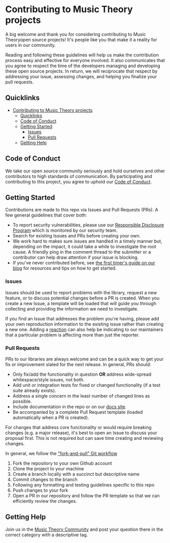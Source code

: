 # Contributing to Music Theory projects

A big welcome and thank you for considering contributing to Music
Theoryopen source projects! It's people like you that make it a reality
for users in our community.

Reading and following these guidelines will help us make the
contribution process easy and effective for everyone involved. It also
communicates that you agree to respect the time of the developers
managing and developing these open source projects. In return, we will
reciprocate that respect by addressing your issue, assessing changes,
and helping you finalize your pull requests.

## Quicklinks

- [Contributing to Music Theory
  projects](#contributing-to-music-theory-projects)
  - [Quicklinks](#quicklinks)
  - [Code of Conduct](#code-of-conduct)
  - [Getting Started](#getting-started)
    - [Issues](#issues)
    - [Pull Requests](#pull-requests)
  - [Getting Help](#getting-help)

## Code of Conduct

We take our open source community seriously and hold ourselves and other
contributors to high standards of communication. By participating and
contributing to this project, you agree to uphold our [Code of
Conduct](https://github.com/auth0/open-source-template/blob/master/CODE-OF-CONDUCT.md).

## Getting Started

Contributions are made to this repo via Issues and Pull Requests (PRs).
A few general guidelines that cover both:

- To report security vulnerabilities, please use our [Responsible
  Disclosure Program](https://auth0.com/whitehat) which is monitored
  by our security team.
- Search for existing Issues and PRs before creating your own.
- We work hard to makes sure issues are handled in a timely manner
  but, depending on the impact, it could take a while to investigate
  the root cause. A friendly ping in the comment thread to the
  submitter or a contributor can help draw attention if your issue is
  blocking.
- If you've never contributed before, see [the first timer's guide on
  our
  blog](https://auth0.com/blog/a-first-timers-guide-to-an-open-source-project/)
  for resources and tips on how to get started.

### Issues

Issues should be used to report problems with the library, request a new
feature, or to discuss potential changes before a PR is created. When
you create a new Issue, a template will be loaded that will guide you
through collecting and providing the information we need to investigate.

If you find an Issue that addresses the problem you're having, please
add your own reproduction information to the existing issue rather than
creating a new one. Adding a
[reaction](https://github.com/bgoonz/Music-Theory-n-Web-Synth-Keyboard/issues)
can also help be indicating to our maintainers that a particular problem
is affecting more than just the reporter.

### Pull Requests

PRs to our libraries are always welcome and can be a quick way to get
your fix or improvement slated for the next release. In general, PRs
should:

- Only fix/add the functionality in question **OR** address
  wide-spread whitespace/style issues, not both.
- Add unit or integration tests for fixed or changed functionality (if
  a test suite already exists).
- Address a single concern in the least number of changed lines as
  possible.
- Include documentation in the repo or on our [docs
  site](https://auth0.com/docs).
- Be accompanied by a complete Pull Request template (loaded
  automatically when a PR is created).

For changes that address core functionality or would require breaking
changes (e.g. a major release), it's best to open an Issue to discuss
your proposal first. This is not required but can save time creating and
reviewing changes.

In general, we follow the ["fork-and-pull" Git
workflow](https://github.com/bgoonz/Music-Theory-n-Web-Synth-Keyboard)

1.  Fork the repository to your own Github account
2.  Clone the project to your machine
3.  Create a branch locally with a succinct but descriptive name
4.  Commit changes to the branch
5.  Following any formatting and testing guidelines specific to this
    repo
6.  Push changes to your fork
7.  Open a PR in our repository and follow the PR template so that we
    can efficiently review the changes.

## Getting Help

Join us in the [Music Theory
Community](https://github.com/bgoonz/Music-Theory-n-Web-Synth-Keyboard)
and post your question there in the correct category with a descriptive
tag.
